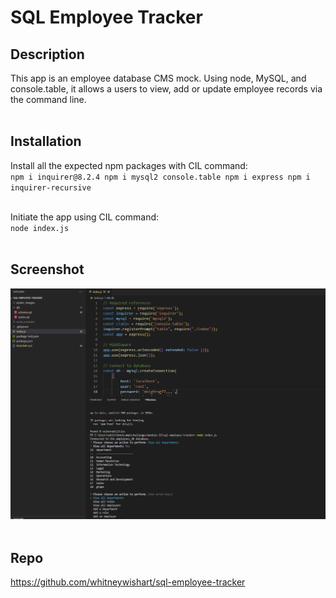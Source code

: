 # SQL Employee Tracker
## Description
This app is an employee database CMS mock. Using node, MySQL, and console.table, it allows a users to view, add or update employee records via the command line.<br><br>


## Installation
Install all the expected npm packages with CIL command:<br>
`npm i inquirer@8.2.4 npm i mysql2 console.table npm i express npm i inquirer-recursive`<br><br>

Initiate the app using CIL command:<br>
`node index.js`<br><br>


## Screenshot
<img src="./assets/images/screenshot.png" width="850"><br><br>


## Repo
https://github.com/whitneywishart/sql-employee-tracker
